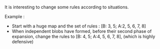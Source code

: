 It is interesting to change some rules according to situations. 

Example : 
- Start with a huge map and the set of rules : [B: 3, 5; A:2, 5, 6, 7, 8]
- When independent blobs have formed, before their second phase of expansion, change the rules to [B: 4, 5; A:4, 5, 6, 7, 8], (which is highly defensive)
